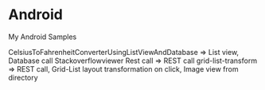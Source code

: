 # Android
My Android Samples

CelsiusToFahrenheitConverterUsingListViewAndDatabase => List view, Database call
Stackoverflowviewer	Rest call => REST call
grid-list-transform => REST call, Grid-List layout transformation on click, Image view from directory
